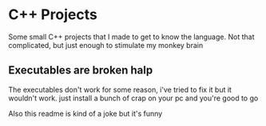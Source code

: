 # C++ Projects
Some small C++ projects that I made to get to know the language. Not that complicated, but just enough to stimulate my monkey brain

## Executables are broken halp
The executables don't work for some reason, i've tried to fix it but it wouldn't work. just install a bunch of crap on your pc and you're good to go


Also this readme is kind of a joke but it's funny